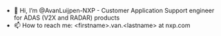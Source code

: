 - 👋 Hi, I’m @AvanLuijpen-NXP - Customer Application Support engineer for ADAS (V2X and RADAR) products
- 📫 How to reach me: \<firstname\>.van.\<lastname\> at nxp.com

<!---
AvanLuijpen-NXP/AvanLuijpen-NXP is a ✨ special ✨ repository because its `README.md` (this file) appears on your GitHub profile.
You can click the Preview link to take a look at your changes.
--->
